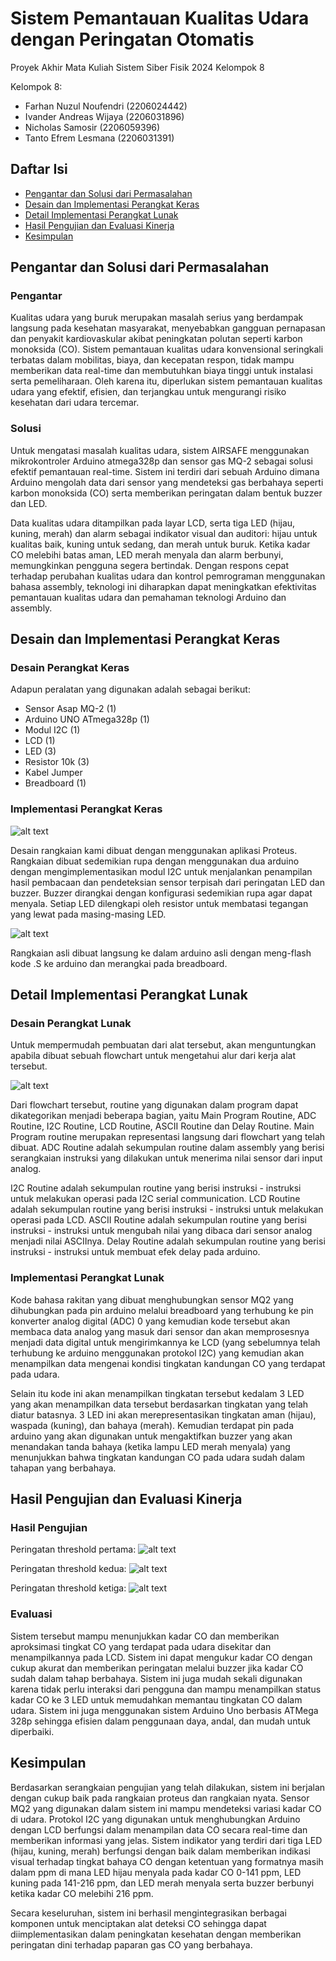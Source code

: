 # Sistem Pemantauan Kualitas Udara dengan Peringatan Otomatis
Proyek Akhir Mata Kuliah Sistem Siber Fisik 2024 Kelompok 8

Kelompok 8:
- Farhan Nuzul Noufendri (2206024442)
- Ivander Andreas Wijaya (2206031896)
- Nicholas Samosir (2206059396)
- Tanto Efrem Lesmana (2206031391)

## Daftar Isi
- [Pengantar dan Solusi dari Permasalahan](#pengantar-dan-solusi-dari-permasalahan)
- [Desain dan Implementasi Perangkat Keras](#desain-dan-implementasi-perangkat-keras)
- [Detail Implementasi Perangkat Lunak](#detail-implementasi-perangkat-lunak)
- [Hasil Pengujian dan Evaluasi Kinerja](#hasil-pengujian-dan-evaluasi-kinerja)
- [Kesimpulan](#kesimpulan)

## Pengantar dan Solusi dari Permasalahan
### Pengantar
Kualitas udara yang buruk merupakan masalah serius yang berdampak langsung pada kesehatan masyarakat, menyebabkan gangguan pernapasan dan penyakit kardiovaskular akibat peningkatan polutan seperti karbon monoksida (CO). Sistem pemantauan kualitas udara konvensional seringkali terbatas dalam mobilitas, biaya, dan kecepatan respon, tidak mampu memberikan data real-time dan membutuhkan biaya tinggi untuk instalasi serta pemeliharaan. Oleh karena itu, diperlukan sistem pemantauan kualitas udara yang efektif, efisien, dan terjangkau untuk mengurangi risiko kesehatan dari udara tercemar.
### Solusi
Untuk mengatasi masalah kualitas udara, sistem AIRSAFE menggunakan mikrokontroler Arduino atmega328p dan sensor gas MQ-2 sebagai solusi efektif pemantauan real-time. Sistem ini terdiri dari sebuah Arduino dimana Arduino mengolah data dari sensor yang mendeteksi gas berbahaya seperti karbon monoksida (CO) serta memberikan peringatan dalam bentuk buzzer dan LED.

Data kualitas udara ditampilkan pada layar LCD, serta tiga LED (hijau, kuning, merah) dan alarm sebagai indikator visual dan auditori: hijau untuk kualitas baik, kuning untuk sedang, dan merah untuk buruk. Ketika kadar CO melebihi batas aman, LED merah menyala dan alarm berbunyi, memungkinkan pengguna segera bertindak. Dengan respons cepat terhadap perubahan kualitas udara dan kontrol pemrograman menggunakan bahasa assembly, teknologi ini diharapkan dapat meningkatkan efektivitas pemantauan kualitas udara dan pemahaman teknologi Arduino dan assembly.

## Desain dan Implementasi Perangkat Keras
### Desain Perangkat Keras
Adapun peralatan yang digunakan adalah sebagai berikut:
- Sensor Asap MQ-2 (1)
- Arduino UNO ATmega328p (1)
- Modul I2C (1)
- LCD (1)
- LED (3)
- Resistor 10k (3)
- Kabel Jumper
- Breadboard (1)

### Implementasi Perangkat Keras

![alt text](https://cdn.discordapp.com/attachments/402016959727665172/1245039422114893994/image.png?ex=66574cd1&is=6655fb51&hm=dc610270360d049bef32660a96f448c0d56fb1524eb6aad638adeba7c03ca921&)

Desain rangkaian kami dibuat dengan menggunakan aplikasi Proteus. Rangkaian dibuat sedemikian rupa dengan menggunakan dua arduino dengan mengimplementasikan modul I2C untuk menjalankan penampilan hasil pembacaan dan pendeteksian sensor terpisah dari peringatan LED dan buzzer. Buzzer dirangkai dengan konfigurasi sedemikian rupa agar dapat menyala. Setiap LED dilengkapi oleh resistor untuk membatasi tegangan yang lewat pada masing-masing LED.

![alt text](https://cdn.discordapp.com/attachments/402016959727665172/1245041837056593990/image.png?ex=66574f11&is=6655fd91&hm=99ff15a915b1c4b9b9f92681d10ab36a47dcbab25c8c2941b4443f15a8826fa6&)

Rangkaian asli dibuat langsung ke dalam arduino asli dengan meng-flash kode .S ke arduino dan merangkai pada breadboard.

## Detail Implementasi Perangkat Lunak
### Desain Perangkat Lunak
Untuk mempermudah pembuatan dari alat tersebut, akan menguntungkan apabila dibuat sebuah flowchart untuk mengetahui alur dari kerja alat tersebut.

![alt text](https://cdn.discordapp.com/attachments/402016959727665172/1245036177933864980/image.png?ex=665749cc&is=6655f84c&hm=bf88428190858cb2e1ea223a7a5b8ce962dfe2b07a88d46530123510b4112f95&)

Dari flowchart tersebut, routine yang digunakan dalam program dapat dikategorikan menjadi beberapa bagian, yaitu Main Program Routine, ADC Routine, I2C Routine, LCD Routine, ASCII Routine dan Delay Routine. Main Program routine merupakan representasi langsung dari flowchart yang telah dibuat. ADC Routine adalah sekumpulan routine dalam assembly yang berisi serangkaian instruksi yang dilakukan untuk menerima nilai sensor dari input analog.

I2C Routine adalah sekumpulan routine yang berisi instruksi - instruksi untuk melakukan operasi pada I2C serial communication. LCD Routine adalah sekumpulan routine yang berisi instruksi - instruksi untuk melakukan operasi pada LCD. ASCII Routine adalah sekumpulan routine yang berisi instruksi - instruksi untuk mengubah nilai yang dibaca dari sensor analog menjadi nilai ASCIInya. Delay Routine adalah sekumpulan routine yang berisi instruksi - instruksi untuk membuat efek delay pada arduino.

### Implementasi Perangkat Lunak
Kode bahasa rakitan yang dibuat menghubungkan sensor MQ2 yang dihubungkan pada pin arduino melalui breadboard yang terhubung ke pin konverter analog digital (ADC) 0 yang kemudian kode tersebut akan membaca data analog yang masuk dari sensor dan akan memprosesnya menjadi data digital untuk mengirimkannya ke LCD (yang sebelumnya telah terhubung ke arduino menggunakan protokol I2C) yang kemudian akan menampilkan data mengenai kondisi tingkatan kandungan CO yang terdapat pada udara.

Selain itu kode ini akan menampilkan tingkatan tersebut kedalam 3 LED yang akan menampilkan data tersebut berdasarkan tingkatan yang telah diatur batasnya. 3 LED ini akan merepresentasikan tingkatan aman (hijau), waspada (kuning), dan bahaya (merah). Kemudian terdapat pin pada arduino yang akan digunakan untuk mengaktifkan buzzer yang akan menandakan tanda bahaya (ketika lampu LED merah menyala) yang menunjukkan bahwa tingkatan kandungan CO pada udara sudah dalam tahapan yang berbahaya.

## Hasil Pengujian dan Evaluasi Kinerja
### Hasil Pengujian
Peringatan threshold pertama:
![alt text](https://cdn.discordapp.com/attachments/402016959727665172/1245044529313353778/image.png?ex=66575193&is=66560013&hm=b6b458ec27e3cd9d81ad1073b77a02941a9d3440898507c7a94824be5124496a&)

Peringatan threshold kedua:
![alt text](https://cdn.discordapp.com/attachments/402016959727665172/1245044610745765949/image.png?ex=665751a7&is=66560027&hm=e5a282cba480df1101631a862f490259d1877d385b95374b372e27faa6205381&)

Peringatan threshold ketiga:
![alt text](https://cdn.discordapp.com/attachments/402016959727665172/1245044754169729084/image.png?ex=665751c9&is=66560049&hm=b749ac33a0acac67c0d06cc7dfb3e000aaeef026355f61d5c1815f321ce2b6d5&)

### Evaluasi
Sistem tersebut mampu menunjukkan kadar CO dan memberikan aproksimasi tingkat CO yang terdapat pada udara disekitar dan menampilkannya pada LCD. Sistem ini dapat mengukur kadar CO dengan cukup akurat dan memberikan peringatan melalui buzzer jika kadar CO sudah dalam tahap berbahaya. Sistem ini juga mudah sekali digunakan karena tidak perlu interaksi dari pengguna dan mampu menampilkan status kadar CO ke 3 LED untuk memudahkan memantau tingkatan CO dalam udara. Sistem ini juga menggunakan sistem Arduino Uno berbasis ATMega 328p sehingga efisien dalam penggunaan daya, andal, dan mudah untuk diperbaiki.


## Kesimpulan
Berdasarkan serangkaian pengujian yang telah dilakukan, sistem ini berjalan dengan cukup baik pada rangkaian proteus dan rangkaian nyata. Sensor MQ2 yang digunakan dalam sistem ini mampu mendeteksi variasi kadar CO di udara. Protokol I2C yang digunakan untuk menghubungkan Arduino dengan LCD berfungsi dalam menampilan data CO secara real-time dan memberikan informasi yang jelas. Sistem indikator yang terdiri dari tiga LED (hijau, kuning, merah) berfungsi dengan baik dalam memberikan indikasi visual terhadap tingkat bahaya CO dengan ketentuan yang formatnya masih dalam ppm di mana LED hijau menyala pada kadar CO 0-141 ppm, LED kuning pada 141-216 ppm, dan LED merah menyala serta buzzer berbunyi ketika kadar CO melebihi 216 ppm.

Secara keseluruhan, sistem ini berhasil mengintegrasikan berbagai komponen untuk menciptakan alat deteksi CO sehingga dapat diimplementasikan dalam peningkatan kesehatan dengan memberikan peringatan dini terhadap paparan gas CO yang berbahaya.
